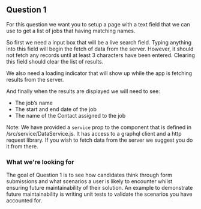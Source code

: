 ## Question 1

For this question we want you to setup a page with a text field that we can use to get a list of jobs that having matching names.

So first we need a input box that will be a live search field.  Typing anything into this field will begin the fetch of data from the server.  However, it should not fetch any records until at least 3 characters have been entered.  Clearing this field should clear the list of results.

We also need a loading indicator that will show up while the app is fetching results from the server.

And finally when the results are displayed we will need to see:

- The job’s name
- The start and end date of the job
- The name of the Contact assigned to the job

Note: We have provided a `service` prop to the component that is defined in /src/service/DataService.js.  It has access to a graphql client and a http request library.  If you wish to fetch data from the server we suggest you do it from there.

### What we're looking for

The goal of Question 1 is to see how candidates think through form submissions and what scenarios a user is likely to encounter whilst ensuring future maintainability of their solution. An example to demonstrate future maintainability is writing unit tests to validate the scenarios you have accounted for.